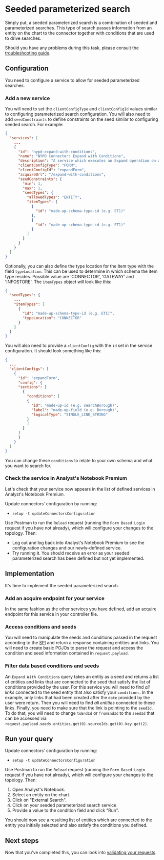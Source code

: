 # Seeded parameterized search

Simply put, a seeded parameterized search is a combination of seeded and parameterized searches. This type of search passes information from an entity on the chart to the connector together with conditions that are used to drive searches.

Should you have any problems during this task, please consult the
[troubleshooting guide](./troubleshoot.md).

## Configuration

You need to configure a service to allow for seeded parameterized searches.

### Add a new service

You will need to set the `clientConfigType` and `clientConfigId` values similar to configuring parameterized search configuration. You will also need to add `seedConstraints` to define constraints on the seed similar to configuring seeded search. For example:

```json
{
  "services": [
    ...
    {
      "id": "nypd-expand-with-conditions",
      "name": "NYPD Connector: Expand with Conditions",
      "description": "A service which executes an Expand operation on a seed with conditions",
      "clientConfigType": "FORM",
      "clientConfigId": "expandForm",
      "acquireUrl": "/expand-with-conditions",
      "seedConstraints": {
        "min": 1,
        "max": 1,
        "seedTypes": {
          "allowedTypes": "ENTITY",
          "itemTypes": [
            {
              "id": "made-up-schema-type-id (e.g. ET1)"
            },
            {
              "id": "made-up-schema-type-id (e.g. ET1)"
            }
          ]
        }
      }
    }
  ]
}
```

Optionally, you can also define the type location for the item type with the field `typeLocation`. This can be used to determine in which schema the item type resides. Possible value are 'CONNECTOR', 'GATEWAY' and 'INFOSTORE'. The `itemTypes` object will look like this:

```json
{
  "seedTypes": {
    ...
    "itemTypes": [
      {
        "id": "made-up-schema-type-id (e.g. ET1)",
        "typeLocation": "CONNECTOR"
      }
    ]
  }
}
```

You will also need to provide a `clientConfig` with the `id` set in the service configuration. It should look something like this:
```json
{
  ...
  "clientConfigs": [
    {
      "id": "expandForm",
      "config": {
      "sections": [
        {
          "conditions": [
          {
            "id": "made-up-id (e.g. searchBorough)",
            "label": "made-up-field (e.g. Borough)",
            "logicalType": "SINGLE_LINE_STRING"
          }
          ]
        }
      ]
      }
    }
  ]
}
```
You can change these `conditions` to relate to your own schema and what you want to search for.

### Check the service in Analyst's Notebook Premium

Let's check that your service now appears in the list of defined services in Analyst's Notebook Premium.

Update connectors' configuration by running:

* `setup -t updateConnectorsConfiguration`

Use Postman to run the `Reload` request (running the `Form Based Login` request if
you have not already), which will configure your changes to the topology. Then:

* Log out and log back into Analyst's Notebook Premium to see the configuration changes and our newly-defined service.
* Try running it. You should receive an error as your seeded parameterized search has been defined but not yet implemented.

## Implementation

It's time to implement the seeded parameterized search.

### Add an acquire endpoint for your service
In the same fashion as the other services you have defined, add an acquire endpoint for this service in your controller file.

### Access conditions and seeds
You will need to manipulate the seeds and conditions passed in the request according to the [SPI](https://www.ibm.com/support/knowledgecenter/en/SSXVTH_latest/com.ibm.i2.connect.developer.doc/i2_connect_spi.json) and return a response containing entities and links. You will need to create basic POJOs to parse the request and access the condition and seed information contained in `request.payload`.

### Filter data based conditions and seeds
An `Expand With Conditions` query takes an entity as a seed and returns a list of entities and links that are connected to the seed that satisfy the list of conditions provided by the user.
For this service you will need to find *all links* connected to the seed entity that also satisfy your `conditions`. In the example, only links that had been created after the `date` provided by the user were return. Then you will need to find *all entities* connected to these links. Finally, you need to make sure that the link is pointing to the `seedId`. To do that, you will need to change `toEndId` or `fromEndId` to the `seedId` that can be accessed via `request.payload.seeds.entities.get(0).sourceIds.get(0).key.get(2)`.

## Run your query

Update connectors' configuration by running:

* `setup -t updateConnectorsConfiguration`

Use Postman to run the `Reload` request (running the `Form Based Login` request if
you have not already), which will configure your changes to the topology. Then:

1. Open Analyst's Notebook.
2. Select an entity on the chart.
3. Click on "External Search".
4. Click on your seeded parameterized search service.
5. Provide a value to the condition field and click "Run".

You should now see a resulting list of entities which are connected to the entity you initially selected and also satisfy the conditions you defined.

## Next steps
Now that you've completed this, you can look into [validating your requests](./validation.md).